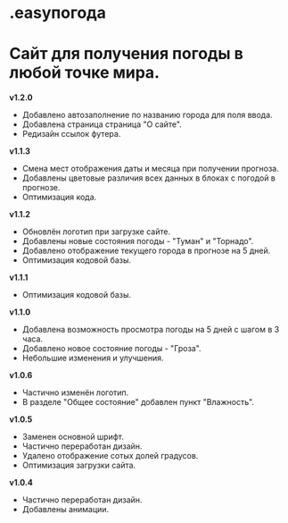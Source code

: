 # .easyпогода

<h1>Сайт для получения погоды в любой точке мира.</h1>

<b>v1.2.0</b>

- Добавлено автозаполнение по названию города для поля ввода.
- Добавлена страница страница "О сайте".
- Редизайн ссылок футера.


<b>v1.1.3</b>

- Смена мест отображения даты и месяца при получении прогноза.
- Добавлены цветовые различия всех данных в блоках с погодой в прогнозе.
- Оптимизация кода.


<b>v1.1.2</b>

- Обновлён логотип при загрузке сайте.
- Добавлены новые состояния погоды - "Туман" и "Торнадо".
- Добавлено отображение текущего города в прогнозе на 5 дней.
- Оптимизация кодовой базы.

<b>v1.1.1</b>

- Оптимизация кодовой базы.


<b>v1.1.0</b>

- Добавлена возможность просмотра погоды на 5 дней с шагом в 3 часа.
- Добавлено новое состояние погоды - "Гроза".
- Небольшие изменения и улучшения.


<b>v1.0.6</b>

- Частично изменён логотип.
- В разделе "Общее состояние" добавлен пункт "Влажность".


<b>v1.0.5</b>

- Заменен основной шрифт.
- Частично переработан дизайн.
- Удалено отображение сотых долей градусов.
- Оптимизация загрузки сайта.


<b>v1.0.4</b>

- Частично переработан дизайн.
- Добавлены анимации.